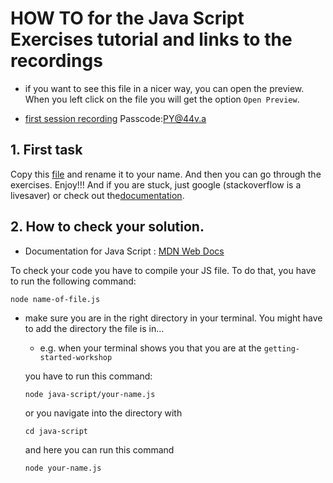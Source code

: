 # HOW TO for the Java Script Exercises tutorial and links to the recordings

- if you want to see this file in a nicer way, you can open the preview. When you left click on the file you will get the option `Open Preview`.

- [first session recording](https://us02web.zoom.us/rec/play/uctWGHFvV87mAoEaxPr9wfXQJmxZrqhAJfXLRLxckf57_JXAQnGmTPfXVZ5eQsFRgVj77y0qA6Qrkwnj.IeXHygRtX28h7L8S?continueMode=true&_x_zm_rtaid=65qjJTROS5amN2mUR0eaVw.1632499350255.fd7d225c729eb303f7c4db966ed1bff7&_x_zm_rhtaid=980) Passcode:PY@44v.a

## 1. First task

Copy this [file](java-script/exercise-types.js) and rename it to your name. And then you can go through the exercises.
Enjoy!!! And if you are stuck, just google (stackoverflow is a livesaver) or check out the[documentation](https://developer.mozilla.org/en-US/docs/Web/JavaScript/Reference/Global_Objects/String).

## 2. How to check your solution.

- Documentation for Java Script : [MDN Web Docs](https://developer.mozilla.org/en-US/docs/Web/JavaScript/Reference/Global_Objects/String)

To check your code you have to compile your JS file.
To do that, you have to run the following command:

```
node name-of-file.js
```

- make sure you are in the right directory in your terminal. You might have to add the directory the file is in...

  - e.g. when your terminal shows you that you are at the `getting-started-workshop`

  you have to run this command:

  ```
  node java-script/your-name.js
  ```

  or you navigate into the directory with

  ```
  cd java-script
  ```

  and here you can run this command

  ```
  node your-name.js
  ```
